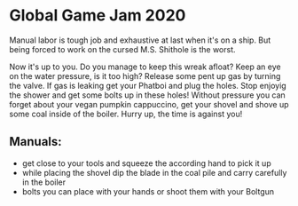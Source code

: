 # Global Game Jam 2020
Manual labor is tough job and exhaustive at last when it's on a ship. But being forced to work on the cursed M.S. Shithole is the worst.

Now it's up to you. Do you manage to keep this wreak afloat?
Keep an eye on the water pressure, is it too high? Release some pent up gas by turning the valve. If gas is leaking get your Phatboi and plug the holes. Stop enjoyig the shower and get some bolts up in these holes!
Without pressure you can forget about your vegan pumpkin cappuccino, get your shovel and shove up some coal inside of the boiler.
Hurry up, the time is against you!

## Manuals:
* get close to your tools and squeeze the according hand to pick it up
* while placing the shovel dip the blade in the coal pile and carry carefully in the boiler
* bolts you can place with your hands or shoot them with your Boltgun
